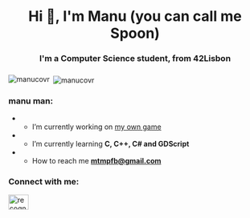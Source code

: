 <h1 align="center">Hi 👋, I'm Manu (you can call me Spoon)</h1>
<h3 align="center">I'm a Computer Science student, from 42Lisbon</h3>

###


<p><img align="left" src="https://github-readme-stats.vercel.app/api/top-langs?username=manucovr&show_icons=true&locale=en&layout=compact" alt="manucovr" /></p>

<p>&nbsp;<img align="center" src="https://github-readme-stats.vercel.app/api?username=manucovr&show_icons=true&locale=en" alt="manucovr" /></p>



<h3 align="left">manu man:</h3>

- - I’m currently working on [my own game](https://github.com/ManuCovr/Behind)

- - I’m currently learning **C, C++, C# and GDScript**

- - How to reach me **mtmpfb@gmail.com**

<h3 align="left">Connect with me:</h3>
<p align="left">
<a href="https://instagram.com/recognizz" target="blank"><img align="center" src="https://raw.githubusercontent.com/rahuldkjain/github-profile-readme-generator/master/src/images/icons/Social/instagram.svg" alt="recognizz" height="30" width="40" /></a>
</p>


